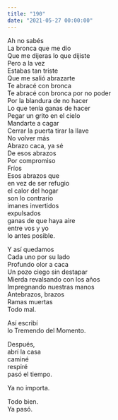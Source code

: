 ```yaml
---
title: "190"
date: "2021-05-27 00:00:00"
---
```


Ah no sabés\
La bronca que me dio\
Que me dijeras lo que dijiste\
Pero a la vez\
Estabas tan triste\
Que me salió abrazarte\
Te abracé con bronca\
Te abracé con bronca por no poder\
Por la blandura de no hacer\
Lo que tenía ganas de hacer\
Pegar un grito en el cielo\
Mandarte a cagar\
Cerrar la puerta tirar la llave\
No volver más\
Abrazo caca, ya sé\
De esos abrazos\
Por compromiso\
Fríos\
Esos abrazos que\
en vez de ser refugio\
el calor del hogar\
son lo contrario\
imanes invertidos\
expulsados\
ganas de que haya aire\
entre vos y yo\
lo antes posible.

Y así quedamos\
Cada uno por su lado\
Profundo olor a caca\
Un pozo ciego sin destapar\
Mierda revalsando con los años\
Impregnando nuestras manos\
Antebrazos, brazos\
Ramas muertas\
Todo mal.

Así escribí\
lo Tremendo del Momento.

Después,\
abrí la casa\
caminé\
respiré\
pasó el tiempo.

Ya no importa.

Todo bien.\
Ya pasó.

